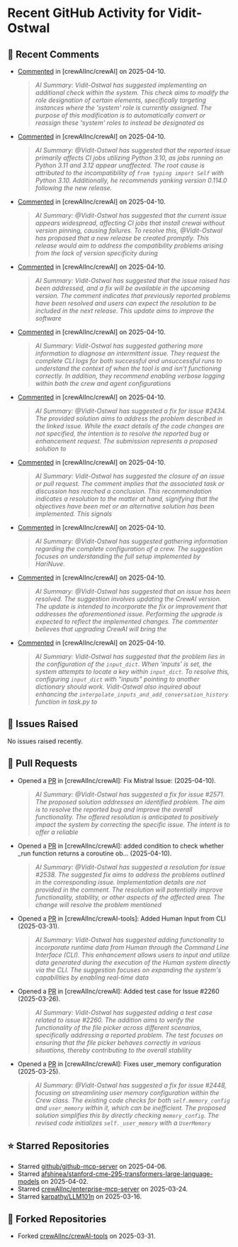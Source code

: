 # Recent GitHub Activity for Vidit-Ostwal

## 💬 Recent Comments
- [Commented](https://github.com/crewAIInc/crewAI/pull/2580#issuecomment-2794707441) in [crewAIInc/crewAI] on 2025-04-10.
  > *AI Summary: Vidit-Ostwal has suggested implementing an additional check within the system. This check aims to modify the role designation of certain elements, specifically targeting instances where the 'system' role is currently assigned. The purpose of this modification is to automatically convert or reassign these 'system' roles to instead be designated as*
- [Commented](https://github.com/crewAIInc/crewAI/issues/2575#issuecomment-2794502131) in [crewAIInc/crewAI] on 2025-04-10.
  > *AI Summary: @Vidit-Ostwal has suggested that the reported issue primarily affects CI jobs utilizing Python 3.10, as jobs running on Python 3.11 and 3.12 appear unaffected. The root cause is attributed to the incompatibility of `from typing import Self` with Python 3.10. Additionally, he recommends yanking version 0.114.0 following the new release.*
- [Commented](https://github.com/crewAIInc/crewAI/issues/2575#issuecomment-2794466731) in [crewAIInc/crewAI] on 2025-04-10.
  > *AI Summary: @Vidit-Ostwal has suggested that the current issue appears widespread, affecting CI jobs that install crewai without version pinning, causing failures. To resolve this, @Vidit-Ostwal has proposed that a new release be created promptly. This release would aim to address the compatibility problems arising from the lack of version specificity during*
- [Commented](https://github.com/crewAIInc/crewAI/issues/2575#issuecomment-2794453606) in [crewAIInc/crewAI] on 2025-04-10.
  > *AI Summary: Vidit-Ostwal has suggested that the issue raised has been addressed, and a fix will be available in the upcoming version. The comment indicates that previously reported problems have been resolved and users can expect the resolution to be included in the next release. This update aims to improve the software*
- [Commented](https://github.com/crewAIInc/crewAI/issues/2574#issuecomment-2794399222) in [crewAIInc/crewAI] on 2025-04-10.
  > *AI Summary: Vidit-Ostwal has suggested gathering more information to diagnose an intermittent issue. They request the complete CLI logs for both successful and unsuccessful runs to understand the context of when the tool is and isn't functioning correctly. In addition, they recommend enabling verbose logging within both the crew and agent configurations*
- [Commented](https://github.com/crewAIInc/crewAI/pull/2570#issuecomment-2794102458) in [crewAIInc/crewAI] on 2025-04-10.
  > *AI Summary: @Vidit-Ostwal has suggested a fix for issue #2434. The provided solution aims to address the problem described in the linked issue. While the exact details of the code changes are not specified, the intention is to resolve the reported bug or enhancement request. The submission represents a proposed solution to*
- [Commented](https://github.com/crewAIInc/crewAI/issues/2545#issuecomment-2792908946) in [crewAIInc/crewAI] on 2025-04-10.
  > *AI Summary: Vidit-Ostwal has suggested the closure of an issue or pull request. The comment implies that the associated task or discussion has reached a conclusion. This recommendation indicates a resolution to the matter at hand, signifying that the objectives have been met or an alternative solution has been implemented. This signals*
- [Commented](https://github.com/crewAIInc/crewAI/issues/2549#issuecomment-2792815047) in [crewAIInc/crewAI] on 2025-04-10.
  > *AI Summary: @Vidit-Ostwal has suggested gathering information regarding the complete configuration of a crew. The suggestion focuses on understanding the full setup implemented by HariNuve.*
- [Commented](https://github.com/crewAIInc/crewAI/issues/2563#issuecomment-2791921224) in [crewAIInc/crewAI] on 2025-04-10.
  > *AI Summary: @Vidit-Ostwal has suggested that an issue has been resolved. The suggestion involves updating the CrewAI version. The update is intended to incorporate the fix or improvement that addresses the aforementioned issue. Performing the upgrade is expected to reflect the implemented changes. The commenter believes that upgrading CrewAI will bring the*
- [Commented](https://github.com/crewAIInc/crewAI/issues/2545#issuecomment-2791514384) in [crewAIInc/crewAI] on 2025-04-10.
  > *AI Summary: Vidit-Ostwal has suggested that the problem lies in the configuration of the `input_dict`. When 'inputs' is set, the system attempts to locate a key within `input_dict`. To resolve this, configuring `input_dict` with "inputs" pointing to another dictionary should work. Vidit-Ostwal also inquired about enhancing the `interpolate_inputs_and_add_conversation_history` function in task.py to*

## 🐛 Issues Raised
No issues raised recently.

## 🚀 Pull Requests
- Opened a [PR](https://github.com/crewAIInc/crewAI/pull/2580) in [crewAIInc/crewAI]: Fix Mistral Issue: (2025-04-10).
  > *AI Summary: @Vidit-Ostwal has suggested a fix for issue #2571. The proposed solution addresses an identified problem. The aim is to resolve the reported bug and improve the overall functionality. The offered resolution is anticipated to positively impact the system by correcting the specific issue. The intent is to offer a reliable*
- Opened a [PR](https://github.com/crewAIInc/crewAI/pull/2570) in [crewAIInc/crewAI]: added condition to check whether _run function returns a coroutine ob… (2025-04-10).
  > *AI Summary: @Vidit-Ostwal has suggested a resolution for issue #2538. The suggested fix aims to address the problems outlined in the corresponding issue. Implementation details are not provided in the comment. The resolution will potentially improve functionality, stability, or other aspects of the affected area. The change will resolve the problem mentioned*
- Opened a [PR](https://github.com/crewAIInc/crewAI-tools/pull/251) in [crewAIInc/crewAI-tools]: Added Human Input from CLI (2025-03-31).
  > *AI Summary: Vidit-Ostwal has suggested adding functionality to incorporate runtime data from Human through the Command Line Interface (CLI). This enhancement allows users to input and utilize data generated during the execution of the Human system directly via the CLI. The suggestion focuses on expanding the system's capabilities by enabling real-time data*
- Opened a [PR](https://github.com/crewAIInc/crewAI/pull/2484) in [crewAIInc/crewAI]: Added test case for Issue #2260 (2025-03-26).
  > *AI Summary: Vidit-Ostwal has suggested adding a test case related to issue #2260. The addition aims to verify the functionality of the file picker across different scenarios, specifically addressing a reported problem. The test focuses on ensuring that the file picker behaves correctly in various situations, thereby contributing to the overall stability*
- Opened a [PR](https://github.com/crewAIInc/crewAI/pull/2469) in [crewAIInc/crewAI]: Fixes user_memory configuration (2025-03-25).
  > *AI Summary: @Vidit-Ostwal has suggested a fix for issue #2448, focusing on streamlining user memory configuration within the Crew class. The existing code checks for both `self.memory_config` and `user_memory` within it, which can be inefficient. The proposed solution simplifies this by directly checking `memory_config`. The revised code initializes `self._user_memory` with a `UserMemory`*

## ⭐ Starred Repositories
- Starred [github/github-mcp-server](https://github.com/github/github-mcp-server) on 2025-04-06.
- Starred [afshinea/stanford-cme-295-transformers-large-language-models](https://github.com/afshinea/stanford-cme-295-transformers-large-language-models) on 2025-04-02.
- Starred [crewAIInc/enterprise-mcp-server](https://github.com/crewAIInc/enterprise-mcp-server) on 2025-03-24.
- Starred [karpathy/LLM101n](https://github.com/karpathy/LLM101n) on 2025-03-16.

## 🍴 Forked Repositories
- Forked [crewAIInc/crewAI-tools](https://github.com/Vidit-Ostwal/crewAI-tools) on 2025-03-31.

